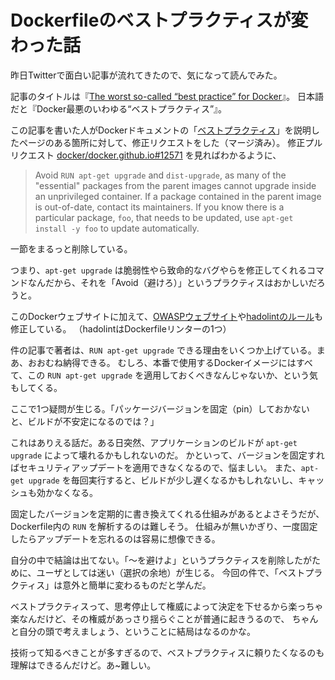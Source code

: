 # Dockerfileのベストプラクティスが変わった話

昨日Twitterで面白い記事が流れてきたので、気になって読んでみた。

記事のタイトルは『[The worst so-called “best practice” for Docker](https://pythonspeed.com/articles/security-updates-in-docker/)』。
日本語だと『Docker最悪のいわゆる“ベストプラクティス”』。

この記事を書いた人がDockerドキュメントの「[ベストプラクティス](https://docs.docker.com/develop/develop-images/dockerfile_best-practices/#run)」を説明したページのある箇所に対して、修正リクエストをした（マージ済み）。
修正プルリクエスト [docker/docker.github.io#12571](https://github.com/docker/docker.github.io/pull/12571) を見ればわかるように、

> Avoid `RUN apt-get upgrade` and `dist-upgrade`, as many of the "essential" packages from the parent images cannot upgrade inside an unprivileged container. If a package contained in the parent image is out-of-date, contact its maintainers. If you know there is a particular package, `foo`, that needs to be updated, use `apt-get install -y foo` to update automatically.

一節をまるっと削除している。

つまり、`apt-get upgrade` は脆弱性やら致命的なバグやらを修正してくれるコマンドなんだから、それを「Avoid（避けろ）」というプラクティスはおかしいだろうと。

このDockerウェブサイトに加えて、[OWASPウェブサイト](https://cheatsheetseries.owasp.org/cheatsheets/Docker_Security_Cheat_Sheet.html#rule-11-lint-the-dockerfile-at-build-time)や[hadolintのルール](https://github.com/hadolint/hadolint/wiki/DL3005)も修正している。
（hadolintはDockerfileリンターの1つ）

件の記事で著者は、`RUN apt-get upgrade` できる理由をいくつか上げている。まあ、おおむね納得できる。
むしろ、本番で使用するDockerイメージにはすべて、この `RUN apt-get upgrade` を適用しておくべきなんじゃないか、という気もしてくる。

ここで1つ疑問が生じる。「パッケージバージョンを固定（pin）しておかないと、ビルドが不安定になるのでは？」

これはありえる話だ。ある日突然、アプリケーションのビルドが `apt-get upgrade` によって壊れるかもしれないのだ。
かといって、バージョンを固定すればセキュリティアップデートを適用できなくなるので、悩ましい。
また、`apt-get upgrade` を毎回実行すると、ビルドが少し遅くなるかもしれないし、キャッシュも効かなくなる。

固定したバージョンを定期的に書き換えてくれる仕組みがあるとよさそうだが、Dockerfile内の `RUN` を解析するのは難しそう。
仕組みが無いかぎり、一度固定したらアップデートを忘れるのは容易に想像できる。

自分の中で結論は出てない。「〜を避けよ」というプラクティスを削除したがために、ユーザとしては迷い（選択の余地）が生じる。
今回の件で、「ベストプラクティス」は意外と簡単に変わるものだと学んだ。

ベストプラクティスって、思考停止して権威によって決定を下せるから楽っちゃ楽なんだけど、その権威があっさり揺らぐことが普通に起きうるので、
ちゃんと自分の頭で考えましょう、ということに結局はなるのかな。

技術って知るべきことが多すぎるので、ベストプラクティスに頼りたくなるのも理解はできるんだけど。あ~難しい。
